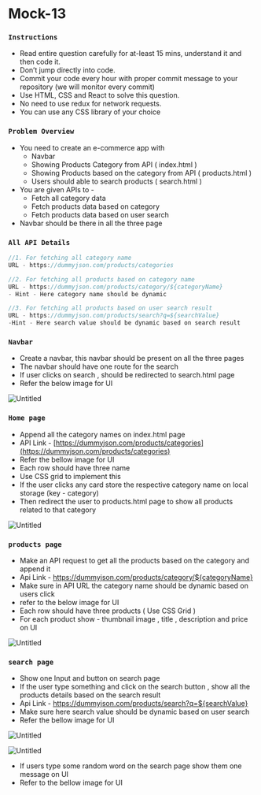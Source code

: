# Mock-13

### `Instructions`

- Read entire question carefully for at-least 15 mins, understand it and then code it.
- Don’t jump directly into code.
- Commit your code every hour with proper commit message to your repository (we will monitor every commit)
- Use HTML, CSS and React to solve this question.
- No need to use redux for network requests.
- You can use any CSS library of your choice

### `Problem Overview`

- You need to create an e-commerce app with
    - Navbar
    - Showing Products Category from API ( index.html )
    - Showing Products based on the category from API ( products.html )
    - Users should able to search products ( search.html )
- You are given APIs to -
    - Fetch all category data
    - Fetch products data based on category
    - Fetch products data based on user search
- Navbar should be there in all the three page

### `All API Details`

```jsx
//1. For fetching all category name 
URL - https://dummyjson.com/products/categories

//2. For fetching all products based on category name 
URL - https://dummyjson.com/products/category/${categoryName}
- Hint - Here category name should be dynamic 

//3. For fetching all products based on user search result 
URL - https://dummyjson.com/products/search?q=${searchValue}
-Hint - Here search value should be dynamic based on search result

```

### `Navbar`

- Create a navbar, this navbar should be present on all the three pages
- The navbar should have one route for the search
- If user clicks on search , should be redirected to search.html page
- Refer the below image for UI

![Untitled](https://s3-us-west-2.amazonaws.com/secure.notion-static.com/2e0dca36-8916-44f6-83ed-1b234afc6307/Untitled.png)

### `Home page`

- Append all the category names on index.html page
- API Link - [https://dummyjson.com/products/categories](https://dummyjson.com/products/categories)
- Refer the bellow image for UI
- Each row should have three name
- Use CSS grid to implement this
- If the user clicks any card store the respective category name on local storage (key - category)
- Then redirect the user to products.html page to show all products related to that category

![Untitled](https://s3-us-west-2.amazonaws.com/secure.notion-static.com/38d56ec7-c992-4487-a615-782be2beb8a9/Untitled.png)

### `products page`

- Make an API request to get all the products based on the category and append it
- Api Link - https://dummyjson.com/products/category/${categoryName}
- Make sure in API URL the category name should be dynamic based on users click
- refer to the below image for UI
- Each row should have three products ( Use CSS Grid )
- For each product show - thumbnail image , title , description and price on UI

![Untitled](https://s3-us-west-2.amazonaws.com/secure.notion-static.com/d8415487-e4eb-46a8-a2d6-1bdb9689ce3e/Untitled.png)

### `search page`

- Show one Input and button on search page
- If the user type something and click on the search button , show all the products details based on the search result
- Api Link - https://dummyjson.com/products/search?q=${searchValue}
- Make sure here search value should be dynamic based on user search
- Refer the bellow image for UI

![Untitled](https://s3-us-west-2.amazonaws.com/secure.notion-static.com/9e05ea09-892b-408f-8403-fe7fd4e4a02f/Untitled.png)

![Untitled](https://s3-us-west-2.amazonaws.com/secure.notion-static.com/46469025-10f5-42dc-838d-8c66961d9b9a/Untitled.png)

- If users type some random word on the search page show them one message on UI
- Refer to the bellow image for UI
